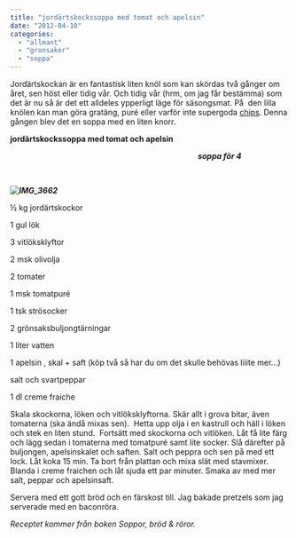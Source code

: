 ```yaml
---
title: "jordärtskockssoppa med tomat och apelsin"
date: "2012-04-10"
categories: 
  - "allmant"
  - "gronsaker"
  - "soppa"
---
```


Jordärtskockan är en fantastisk liten knöl som kan skördas två gånger om året, sen höst eller tidig vår. Och tidig vår (hrm, om jag får bestämma) som det är nu så är det ett alldeles ypperligt läge för säsongsmat. På  den lilla knölen kan man göra gratäng, puré eller varför inte supergoda [chips](http://matrepubliken.se/2012/february/jordartskockschips.html "chips"). Denna gången blev det en soppa med en liten knorr.

**jordärtskockssoppa med tomat och apelsin**

                                                                                      _**soppa för 4**_

                                                                                   

_**![](images/IMG_3662-1024x682.jpg "IMG_3662")**_

½ kg jordärtskockor

1 gul lök

3 vitlöksklyftor

2 msk olivolja

2 tomater

1 msk tomatpuré

1 tsk strösocker

2 grönsaksbuljongtärningar

1 liter vatten

1 apelsin , skal + saft (köp två så har du om det skulle behövas liiite mer...)

salt och svartpeppar

1 dl creme fraiche

Skala skockorna, löken och vitlöksklyftorna. Skär allt i grova bitar, även tomaterna (ska ändå mixas sen).  Hetta upp olja i en kastrull och häll i löken och stek en liten stund.  Fortsätt med skockorna och vitlöken. Låt få lite färg och lägg sedan i tomaterna med tomatpuré samt lite socker. Slå därefter på buljongen, apelsinskalet och saften. Salt och peppra och sen på med ett lock. Låt koka 15 min. Ta bort från plattan och mixa slät med stavmixer. Blanda i creme fraichen och låt sjuda ett par minuter. Smaka av med mer salt, peppar och apelsinsaft.

Servera med ett gott bröd och en färskost till. Jag bakade pretzels som jag serverade med en baconröra.

_Receptet kommer från boken Soppor, bröd & röror._
